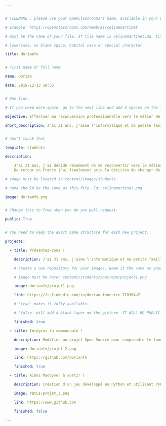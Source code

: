 ```yaml
---


# FILENAME : please use your OpenClassrooms's name, available in your url.

# Example: https://openclassrooms.com/membres/celinemartinet

# must be the name of your file. If file name is celinemartinet.md, title is celinemartinet.

# lowercase, no blank space, Capital case or special character.

title: dorianfe


# First name or full name

name: Dorian

date: 2018-12-13 10:50


# One line.

# If you need more space, go to the next line and add 4 spaces on the left, as in 'description'.

objective: Effectuer ma reconversion professionnelle vers le métier de développeur d'applications.

short_description: J'ai 31 ans, j'aime l'informatique et ma petite famille :p


# don't touch that

template: students

description:

    J'ai 31 ans, j'ai décidé récemment de me reconvertir vers le métier de développeur d'applications. J'ai vécu en Allemagne pendant mes études puis plus récemment en Irlande.
    De retour en France j'ai finalement pris la décision de changer de métier.

# image must be located in content/images/students

# name should be the same as this file. Eg: celinemartinet.png

image: dorianfe.png


# Change this to True when you do you pull request.

public: True


# You need to keep the exact same structure for each new project.

projects:

  - title: Présentez-vous !

    description: J'ai 31 ans, j'aime l'informatique et ma petite famille :p

    # Create a new repository for your images. Name it the same as your nickname and profile picture.

    # Image must be here: content/students/yourrepo/project1.png

    image: dorianfe/projet1.png

    link: https://fr.linkedin.com/in/dorian-fenestre-710394a7

    # 'true' makes it fully available.

    # 'false' will add a black layer on the picture. IT WILL BE PUBLIC!

    finished: true

  - title: Intégrez la communauté !

    description: Modifier un projet Open Source pour comprendre le fonctionnement de Git, de Github et des pull requests. 

    image: dorianfe/projet_2.png

    link: https://github.com/dorianfe

    finished: true

  - title: Aidez MacGyver à sortir !

    description: Création d’un jeu développé en Python et utilisant PyGame.

    image: ratus/projet_3.png

    link: https://www.github.com

    finished: false

---
```

